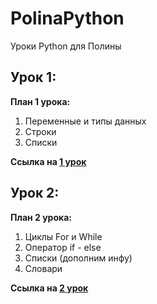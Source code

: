 # PolinaPython
Уроки Python для Полины

## Урок 1:
**План 1 урока:**
1. Переменные и типы данных
2. Строки
3. Списки

**Ссылка на [1 урок](https://github.com/Ekzz0/PolinaPython/tree/main/lesson1)**

## Урок 2:
**План 2 урока:**
1. Циклы For и While
2. Оператор if - else
3. Списки (дополним инфу)
4. Словари

**Ссылка на [2 урок](https://github.com/Ekzz0/PolinaPython/tree/main/lesson2)**
